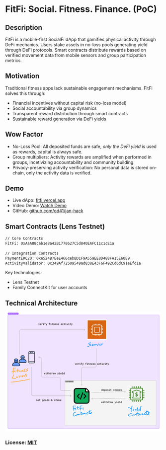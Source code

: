 # FitFi: Social. Fitness. Finance. (PoC)

## Description
FitFi is a mobile-first SocialFi dApp that gamifies physical activity through DeFi mechanics. Users stake assets in no-loss pools generating yield through DeFi protocols. Smart contracts distribute rewards based on verified movement data from mobile sensors and group participation metrics.

## Motivation
Traditional fitness apps lack sustainable engagement mechanisms. FitFi solves this through:
- Financial incentives without capital risk (no-loss model)
- Social accountability via group dynamics
- Transparent reward distribution through smart contracts
- Sustainable reward generation via DeFi yields

## Wow Factor
- No-Loss Pool: All deposited funds are safe, *only the DeFi yield* is used as rewards, capital is always safe.
- Group multipliers: Activity rewards are amplified when performed in groups, incetivizing accountability and community building.
- Privacy-preserving activity verification: No personal data is stored on-chain, only the activity data is verified.

## Demo
- Live dApp: [fitfi.vercel.app](https://fitfi.vercel.app)
- Video Demo: [Watch Demo](https://etun.short.gy/fitfi-demo)
- GitHub: [github.com/od41/jan-hack](https://github.com/od41/jan-hack)

## Smart Contracts (Lens Testnet)
```solidity
// Core Contracts
FitFi: 0xAaA88cab1e8a42B1778627C5d840EAFC11c1cE1a

// Integration Contracts
PaymentERC20: 0xe524B7EeE466cebBD1F9A55aEE8D488FA15E60E9
ActivityValidator: 0x349Af72509549ad838E43F6F492Cd6dC91eEfd1a
```

Key technologies:
- Lens Testnet
- Family ConnectKit for user accounts

## Technical Architecture
![FitFi Technical Architecture](./fitfi-architecture-diagram.png)

### License: [MIT](./LICENSE)
